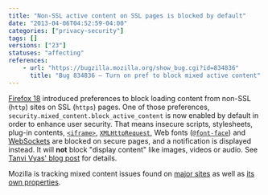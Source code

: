 ```yaml
---
title: "Non-SSL active content on SSL pages is blocked by default"
date: "2013-04-06T04:52:59-04:00"
categories: ["privacy-security"]
tags: []
versions: ["23"]
statuses: "affecting"
references:
    - url: "https://bugzilla.mozilla.org/show_bug.cgi?id=834836"
      title: "Bug 834836 – Turn on pref to block mixed active content"
---
```

[Firefox 18](https://www.fxsitecompat.dev/en-CA/docs/2012/fyi-preferences-to-prevent-non-ssl-contents-on-ssl-pages-from-loading-have-been-added/) introduced preferences to block loading content from non-SSL (`http`) sites on SSL (`https`) pages. One of those preferences, `security.mixed_content.block_active_content` is now enabled by default in order to enhance user security. That means insecure scripts, stylesheets, plug-in contents, [`<iframe>`](https://developer.mozilla.org/docs/Web/HTML/Element/iframe), [`XMLHttpRequest`](https://developer.mozilla.org/docs/Web/API/XMLHttpRequest), Web fonts ([`@font-face`](https://developer.mozilla.org/docs/Web/CSS/@font-face)) and [WebSockets](https://developer.mozilla.org/docs/WebSockets) are blocked on secure pages, and a notification is displayed instead. It will **not** block "display content" like images, videos or audio. See [Tanvi Vyas' blog post](https://blog.mozilla.org/tanvi/2013/04/10/mixed-content-blocking-enabled-in-firefox-23/) for details.

Mozilla is tracking mixed content issues found on [major sites](https://bugzilla.mozilla.org/showdependencytree.cgi?id=844556) as well as [its own properties](https://bugzilla.mozilla.org/showdependencytree.cgi?id=843977).

